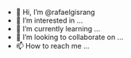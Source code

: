 - 👋 Hi, I’m @rafaelgisrang
- 👀 I’m interested in ...
- 🌱 I’m currently learning ...
- 💞️ I’m looking to collaborate on ...
- 📫 How to reach me ...

<!---
rafaelgisrang/rafaelgisrang is a ✨ special ✨ repository because its `README.md` (this file) appears on your GitHub profile.
You can click the Preview link to take a look at your changes.
--->
